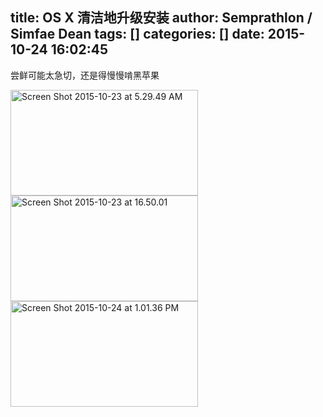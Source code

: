 title: OS X 清洁地升级安装
author: Semprathlon / Simfae Dean
tags: []
categories: []
date: 2015-10-24 16:02:45
---
尝鲜可能太急切，还是得慢慢啃黑苹果   

<a href="/blog/uploads/2015/10/Screen-Shot-2015-10-23-at-5.29.49-AM.png"><img src="/blog/uploads/2015/10/Screen-Shot-2015-10-23-at-5.29.49-AM-300x169.png" alt="Screen Shot 2015-10-23 at 5.29.49 AM" width="300" height="169" class="alignnone size-medium wp-image-1335" /></a><a href="/blog/uploads/2015/10/Screen-Shot-2015-10-23-at-16.50.01.png"><img src="/blog/uploads/2015/10/Screen-Shot-2015-10-23-at-16.50.01-300x169.png" alt="Screen Shot 2015-10-23 at 16.50.01" width="300" height="169" class="alignnone size-medium wp-image-1336" /></a><a href="/blog/uploads/2015/10/Screen-Shot-2015-10-24-at-1.01.36-PM.png"><img src="/blog/uploads/2015/10/Screen-Shot-2015-10-24-at-1.01.36-PM-300x169.png" alt="Screen Shot 2015-10-24 at 1.01.36 PM" width="300" height="169" class="alignnone size-medium wp-image-1337" /></a>